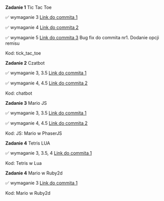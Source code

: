 **Zadanie 1** Tic Tac Toe

:white_check_mark: wymaganie 3  [Link do commita 1](https://github.com/omasso1/jezyki_skryptowe/commit/3dcf83d6e30cb399ced63702e0b3bb03d694c9e3)

:white_check_mark: wymaganie 4  [Link do commita 2](https://github.com/omasso1/jezyki_skryptowe/commit/54a61f31db02273d01a1a9109eb4b641b524b686)

:white_check_mark: wymaganie 5  [Link do commita 3](https://github.com/omasso1/jezyki_skryptowe/commit/33570df9af93b0ce58449c2d14e608b9e9b4c1db) Bug fix do commita nr1. Dodanie opcji remisu


Kod: tick_tac_toe


**Zadanie 2**  Czatbot


:white_check_mark: wymaganie 3, 3.5  [Link do commita 1](https://github.com/omasso1/jezyki_skryptowe/commit/16bb091375cdf12bcd4e7dd950d6695138d95bd0)

:white_check_mark: wymaganie 4, 4.5  [Link do commita 2](https://github.com/omasso1/jezyki_skryptowe/commit/151b2b4d7710528578039739d756970113a4bf50)

Kod: chatbot

**Zadanie 3**  Mario JS


:white_check_mark: wymaganie 3, 3.5  [Link do commita 1](https://github.com/omasso1/jezyki_skryptowe/commit/d516fd4ce3e5ec66e432fa282d35ce931e876309)

:white_check_mark: wymaganie 4, 4.5  [Link do commita 2](https://github.com/omasso1/jezyki_skryptowe/commit/43669302944aadee494edf978ac609437859c6d5)

Kod: JS: Mario w PhaserJS


**Zadanie 4**  Tetris LUA


:white_check_mark: wymaganie 3, 3.5, 4  [Link do commita 1](https://github.com/omasso1/jezyki_skryptowe/commit/4d7e2f41fa5605be4daa3f1673e7d7e787aed689)


Kod: Tetris w Lua


**Zadanie 4**  Mario w Ruby2d


:white_check_mark: wymaganie 3  [Link do commita 1](https://github.com/omasso1/jezyki_skryptowe/commit/aeae5a45a08c41b1ef4d992e483f4fb536515e4e)


Kod: Mario w Ruby2d




